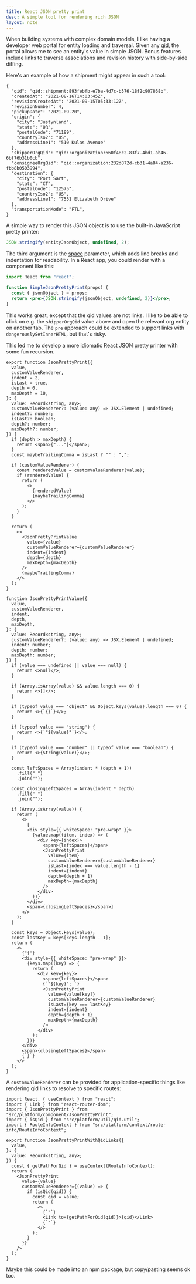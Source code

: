 ```yaml
---
title: React JSON pretty print
desc: A simple tool for rendering rich JSON
layout: note
---
```


When building systems with complex domain models, I like having a developer web portal for entity loading and traversal. Given any [qid](/notes/qualified-identifiers.html), the portal allows me to see an entity's value in simple JSON. Bonus features include links to traverse associations and revision history with side-by-side diffing.

Here's an example of how a shipment might appear in such a tool:

```
{
  "qid": "qid::shipment:893febfb-e7ba-4d7c-b576-18f2c907868b",
  "createdAt": "2021-08-16T14:03:45Z",
  "revisionCreatedAt": "2021-09-15T05:33:12Z",
  "revisionNumber": 4,
  "pickupDate": "2021-09-20",
  "origin": {
    "city": "Justynland",
    "state": "OR",
    "postalCode": "71189",
    "countryIso2": "US",
    "addressLine1": "510 Kulas Avenue"
  },
  "shipperOrgQid": "qid::organization:660f48c2-83f7-4bd1-ab46-6bf76b31b0cb",
  "consigneeOrgQid": "qid::organization:232d872d-cb31-4a84-a236-fbb8b0503994",
  "destination": {
    "city": "Port Sart",
    "state": "CT",
    "postalCode": "12575",
    "countryIso2": "US",
    "addressLine1": "7551 Elizabeth Drive"
  },
  "transportationMode": "FTL",
}
```

A simple way to render this JSON object is to use the built-in JavaScript pretty printer:

```js
JSON.stringify(entityJsonObject, undefined, 2);
```

The third argument is the [space](https://developer.mozilla.org/en-US/docs/Web/JavaScript/Reference/Global_Objects/JSON/stringify) parameter, which adds line breaks and indentation for readability. In a React app, you could render with a component like this:

```jsx
import React from "react";

function SimpleJsonPrettyPrint(props) {
  const { jsonObject } = props;
  return <pre>{JSON.stringify(jsonObject, undefined, 2)}</pre>;
}
```

This works great, except that the qid values are not links. I like to be able to click on e.g. the `shipperOrgQid` value above and open the relevant org entity on another tab. The `pre` approach could be extended to support links with `dangerouslySetInnerHTML`, but that's risky.

This led me to develop a more idiomatic React JSON pretty printer with some fun recursion.

```tsx
export function JsonPrettyPrint({
  value,
  customValueRenderer,
  indent = 2,
  isLast = true,
  depth = 0,
  maxDepth = 10,
}: {
  value: Record<string, any>;
  customValueRenderer?: (value: any) => JSX.Element | undefined;
  indent?: number;
  isLast?: boolean;
  depth?: number;
  maxDepth?: number;
}) {
  if (depth > maxDepth) {
    return <span>{"..."}</span>;
  }
  const maybeTrailingComma = isLast ? "" : ",";

  if (customValueRenderer) {
    const renderedValue = customValueRenderer(value);
    if (renderedValue) {
      return (
        <>
          {renderedValue}
          {maybeTrailingComma}
        </>
      );
    }
  }

  return (
    <>
      <JsonPrettyPrintValue
        value={value}
        customValueRenderer={customValueRenderer}
        indent={indent}
        depth={depth}
        maxDepth={maxDepth}
      />
      {maybeTrailingComma}
    </>
  );
}

function JsonPrettyPrintValue({
  value,
  customValueRenderer,
  indent,
  depth,
  maxDepth,
}: {
  value: Record<string, any>;
  customValueRenderer?: (value: any) => JSX.Element | undefined;
  indent: number;
  depth: number;
  maxDepth: number;
}) {
  if (value === undefined || value === null) {
    return <>null</>;
  }

  if (Array.isArray(value) && value.length === 0) {
    return <>[]</>;
  }

  if (typeof value === "object" && Object.keys(value).length === 0) {
    return <>{`{}`}</>;
  }

  if (typeof value === "string") {
    return <>{`"${value}"`}</>;
  }

  if (typeof value === "number" || typeof value === "boolean") {
    return <>{String(value)}</>;
  }

  const leftSpaces = Array(indent * (depth + 1))
    .fill(" ")
    .join("");

  const closingLeftSpaces = Array(indent * depth)
    .fill(" ")
    .join("");

  if (Array.isArray(value)) {
    return (
      <>
        [
        <div style={{ whiteSpace: "pre-wrap" }}>
          {value.map((item, index) => (
            <div key={index}>
              <span>{leftSpaces}</span>
              <JsonPrettyPrint
                value={item}
                customValueRenderer={customValueRenderer}
                isLast={index === value.length - 1}
                indent={indent}
                depth={depth + 1}
                maxDepth={maxDepth}
              />
            </div>
          ))}
        </div>
        <span>{closingLeftSpaces}</span>]
      </>
    );
  }

  const keys = Object.keys(value);
  const lastKey = keys[keys.length - 1];
  return (
    <>
      {"{"}
      <div style={{ whiteSpace: "pre-wrap" }}>
        {keys.map((key) => {
          return (
            <div key={key}>
              <span>{leftSpaces}</span>
              {`"${key}": `}
              <JsonPrettyPrint
                value={value[key]}
                customValueRenderer={customValueRenderer}
                isLast={key === lastKey}
                indent={indent}
                depth={depth + 1}
                maxDepth={maxDepth}
              />
            </div>
          );
        })}
      </div>
      <span>{closingLeftSpaces}</span>
      {`}`}
    </>
  );
}
```

A `customValueRenderer` can be provided for application-specific things like rendering qid links to resolve to specific routes:

```tsx
import React, { useContext } from "react";
import { Link } from "react-router-dom";
import { JsonPrettyPrint } from "src/platform/component/JsonPrettyPrint";
import { isQid } from "src/platform/util/qid.util";
import { RouteInfoContext } from "src/platform/context/route-info/RouteInfoContext";

export function JsonPrettyPrintWithQidLinks({
  value,
}: {
  value: Record<string, any>;
}) {
  const { getPathForQid } = useContext(RouteInfoContext);
  return (
    <JsonPrettyPrint
      value={value}
      customValueRenderer={(value) => {
        if (isQid(qid)) {
          const qid = value;
          return (
            <>
              {`"`}
              <Link to={getPathForQid(qid)}>{qid}</Link>
              {`"`}
            </>
          );
        }
      }}
    />
  );
}
```

Maybe this could be made into an npm package, but copy/pasting seems ok too.
